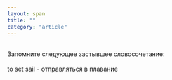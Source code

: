 ```yaml
---
layout: span
title: ""
category: "article"
---
```

<span class="rules"><br>Запомните следующее застывшее словосочетание:<br><br>to set   sail - отправляться в плавание
<br></span>